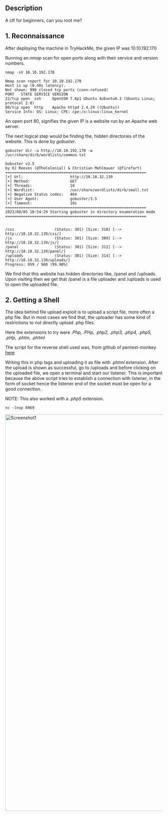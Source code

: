 ## Description
A ctf for beginners, can you root me?

## 1. Reconnaissance

After deploying the machine in TryHackMe, the given IP was 10.10.192.170

Running an *nmap* scan for open ports along with their service and version numbers.

```
nmap -sV 10.10.192.170
```

````
Nmap scan report for 10.10.192.170
Host is up (0.48s latency).
Not shown: 998 closed tcp ports (conn-refused)
PORT   STATE SERVICE VERSION
22/tcp open  ssh     OpenSSH 7.6p1 Ubuntu 4ubuntu0.3 (Ubuntu Linux; protocol 2.0)
80/tcp open  http    Apache httpd 2.4.29 ((Ubuntu))
Service Info: OS: Linux; CPE: cpe:/o:linux:linux_kernel
````

An open port 80, signifies the given IP is a website run by an Apache web server.

The next logical step would be finding the, hidden directories of the website. This is done by *gobuster*.

```
gobuster dir -u http://10.10.192.170 -w /usr/share/dirb/wordlists/common.txt
```

````
Gobuster v3.5
by OJ Reeves (@TheColonial) & Christian Mehlmauer (@firefart)
===============================================================
[+] Url:                     http://10.10.32.139
[+] Method:                  GET
[+] Threads:                 10
[+] Wordlist:                /usr/share/wordlists/dirb/small.txt
[+] Negative Status codes:   404
[+] User Agent:              gobuster/3.5
[+] Timeout:                 10s
===============================================================
2023/08/05 10:54:29 Starting gobuster in directory enumeration mode
===============================================================


/css                  (Status: 301) [Size: 310] [--> http://10.10.32.139/css/]
/js                   (Status: 301) [Size: 309] [--> http://10.10.32.139/js/]
/panel                (Status: 301) [Size: 312] [--> http://10.10.32.139/panel/]
/uploads              (Status: 301) [Size: 314] [--> http://10.10.32.139/uploads/]
Progress: 959 / 960 (99.90%)
````

We find that this website has hidden directories like, /panel and /uploads. Upon visiting then we get that /panel is a file uploader and /uploads is used to open the uploaded file.


## 2. Getting a Shell

The idea behind file upload exploit is to upload a script file, more often a php file.
But in most cases we find that, the uploader has some kind of restrictions to not directly upload .php files.

Here the extensions to try were
*.Php, .PHp, .php2, .php3, .php4, .php5, .pHp, .phtm, .phtml*

The script for the reverse shell used was, from github of pentest-monkey
[here](https://github.com/pentestmonkey/php-reverse-shell)

Writing this in php tags and uploading it as file with *.phtml* extension.
After the upload is shown as successful, go to /uploads and before clicking on the uploaded file, we open a terminal and start our listener. This is important because the above script tries to establish a connection with listener, in the form of socket hence the listener end of the socket must be open for a good connection.

NOTE:
This also worked with a *.php5* extension.

```
nc -lnvp 6969
```

<img width="1267" alt="Screenshot1" src="https://github.com/palSagnik/TryHackMe/assets/112897062/5deac99e-76bf-487e-a109-ad679e35dac1">

